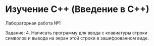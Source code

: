 ﻿# Изучение C++ (Введение в C++)

Лабораторная работа №1

Задание: 
4. Написать программу для ввода с клавиатуры строки символов и вывода на экран этой строки в зашифрованном виде.